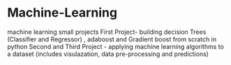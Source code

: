 # Machine-Learning
machine learning small projects
First Project- building decision Trees (Classifier and Regressor) 
, adaboost and Gradient boost from scratch in python 
Second and Third Project - applying machine learning algorithms to a dataset (includes visulazation, data pre-processing and predictions)
